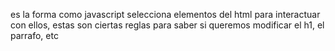 es la forma como javascript selecciona elementos del html para interactuar con ellos, estas son ciertas reglas para saber si queremos modificar el h1, el parrafo, etc 

